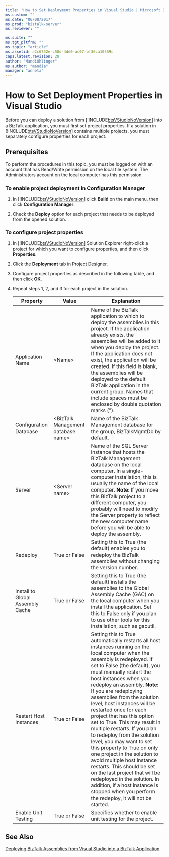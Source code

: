 ```yaml
---
title: "How to Set Deployment Properties in Visual Studio | Microsoft Docs"
ms.custom: ""
ms.date: "06/08/2017"
ms.prod: "biztalk-server"
ms.reviewer: ""

ms.suite: ""
ms.tgt_pltfrm: ""
ms.topic: "article"
ms.assetid: a2c6752e-c50d-4dd0-ac07-bf36ca10559c
caps.latest.revision: 28
author: "MandiOhlinger"
ms.author: "mandia"
manager: "anneta"
---
```

# How to Set Deployment Properties in Visual Studio
Before you can deploy a solution from [!INCLUDE[btsVStudioNoVersion](../includes/btsvstudionoversion-md.md)] into a BizTalk application, you must first set project properties. If a solution in [!INCLUDE[btsVStudioNoVersion](../includes/btsvstudionoversion-md.md)] contains multiple projects, you must separately configure properties for each project.  
  
## Prerequisites  
 To perform the procedures in this topic, you must be logged on with an account that has Read/Write permission on the local file system. The Administrators account on the local computer has this permission.  
  
### To enable project deployment in Configuration Manager  
  
1.  In [!INCLUDE[btsVStudioNoVersion](../includes/btsvstudionoversion-md.md)] click **Build** on the main menu, then click **Configuration Manager**.  
  
2.  Check the **Deploy** option for each project that needs to be deployed from the opened solution.  
  
### To configure project properties  
  
1.  In [!INCLUDE[btsVStudioNoVersion](../includes/btsvstudionoversion-md.md)] Solution Explorer right-click a project for which you want to configure properties, and then click **Properties**.  
  
2.  Click the **Deployment** tab in Project Designer.  
  
3.  Configure project properties as described in the following table, and then click **OK**.  
  
4.  Repeat steps 1, 2, and 3 for each project in the solution.  
  
    |Property|Value|Explanation|  
    |--------------|-----------|-----------------|  
    |Application Name|\<Name\>|Name of the BizTalk application to which to deploy the assemblies in this project. If the application already exists, the assemblies will be added to it when you deploy the project. If the application does not exist, the application will be created. If this field is blank, the assemblies will be deployed to the default BizTalk application in the current group. Names that include spaces must be enclosed by double quotation marks (").|  
    |Configuration Database|\<BizTalk Management database name\>|Name of the BizTalk Management database for the group, BizTalkMgmtDb by default.|  
    |Server|\<Server name\>|Name of the SQL Server instance that hosts the BizTalk Management database on the local computer. In a single-computer installation, this is usually the name of the local computer. **Note:**  If you move this BizTalk project to a different computer, you probably will need to modify the Server property to reflect the new computer name before you will be able to deploy the assembly.|  
    |Redeploy|True or False|Setting this to True (the default) enables you to redeploy the BizTalk assemblies without changing the version number.|  
    |Install to Global Assembly Cache|True or False|Setting this to True (the default) installs the assemblies to the Global Assembly Cache (GAC) on the local computer when you install the application. Set this to False only if you plan to use other tools for this installation, such as gacutil.|  
    |Restart Host Instances|True or False|Setting this to True automatically restarts all host instances running on the local computer when the assembly is redeployed. If set to False (the default), you must manually restart the host instances when you redeploy an assembly. **Note:**  If you are redeploying assemblies from the solution level, host instances will be restarted once for each project that has this option set to True. This may result in multiple restarts. If you plan to redeploy from the solution level, you may want to set this property to True on only one project in the solution to avoid multiple host instance restarts. This should be set on the last project that will be redeployed in the solution. In addition, if a host instance is stopped when you perform the redeploy, it will not be started.|  
    |Enable Unit Testing|True or False|Specifies whether to enable unit testing for the project.|  
  
## See Also  
 [Deploying BizTalk Assemblies from Visual Studio into a BizTalk Application](../core/deploying-biztalk-assemblies-from-visual-studio-into-a-biztalk-application.md)